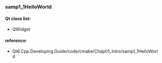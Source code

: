 ### samp1_1HelloWorld

#### Qt class list:
- QWidget

#### reference: 
- Qt6.Cpp.Developing.Guide/code/cmake/Chap01_Intro/samp1_1HelloWorld
